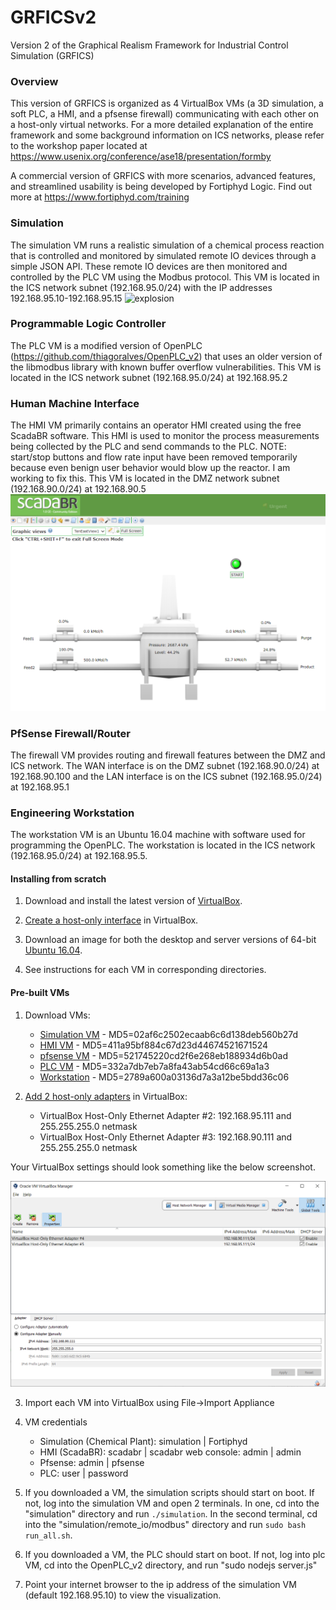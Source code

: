 # GRFICSv2
Version 2 of the Graphical Realism Framework for Industrial Control Simulation (GRFICS)

### Overview

This version of GRFICS is organized as 4 VirtualBox VMs (a 3D simulation, a soft PLC, a HMI, and a pfsense firewall) communicating with each other on a host-only virtual networks. For a more detailed explanation of the entire framework and some background information on ICS networks, please refer to the workshop paper located at https://www.usenix.org/conference/ase18/presentation/formby

A commercial version of GRFICS with more scenarios, advanced features, and streamlined usability is being developed by Fortiphyd Logic. Find out more at https://www.fortiphyd.com/training

### Simulation

The simulation VM runs a realistic simulation of a chemical process reaction that is controlled and monitored by simulated remote IO devices through a simple JSON API. These remote IO devices are then monitored and controlled by the PLC VM using the Modbus protocol. This VM is located in the ICS network subnet (192.168.95.0/24) with the IP addresses 192.168.95.10-192.168.95.15
![explosion](figures/explosion.png)

### Programmable Logic Controller

The PLC VM is a modified version of OpenPLC (https://github.com/thiagoralves/OpenPLC_v2) that uses an older version of the libmodbus library with known buffer overflow vulnerabilities. This VM is located in the ICS network subnet (192.168.95.0/24) at 192.168.95.2

### Human Machine Interface

The HMI VM primarily contains an operator HMI created using the free ScadaBR software. This HMI is used to monitor the process measurements being collected by the PLC and send commands to the PLC. NOTE: start/stop buttons and flow rate input have been removed temporarily because even benign user behavior would blow up the reactor. I am working to fix this. This VM is located in the DMZ network subnet (192.168.90.0/24) at 192.168.90.5
![hmi](figures/hmi.png)


### PfSense Firewall/Router

The firewall VM provides routing and firewall features between the DMZ and ICS network. The WAN interface is on the DMZ subnet (192.168.90.0/24) at 192.168.90.100 and the LAN interface is on the ICS subnet (192.168.95.0/24) at 192.168.95.1

### Engineering Workstation

The workstation VM is an Ubuntu 16.04 machine with software used for programming the OpenPLC. The workstation is located in the ICS network (192.168.95.0/24) at 192.168.95.5.

#### Installing from scratch

1. Download and install the latest version of [VirtualBox](https://www.virtualbox.org/wiki/Downloads).

2. [Create a host-only interface](https://www.virtualbox.org/manual/ch06.html#network_hostonly) in VirtualBox.

3. Download an image for both the desktop and server versions of 64-bit [Ubuntu 16.04](http://releases.ubuntu.com/16.04/).

4. See instructions for each VM in corresponding directories.

#### Pre-built VMs

1. Download VMs:

   - [Simulation VM](https://netorgft4230013-my.sharepoint.com/:u:/g/personal/dformby_fortiphyd_com/EaBeAxbF6xtEumdsJ7npVz0BeECJnseAMsfAbaLwV3sKOg?e=JRvkcS) - MD5=02af6c2502ecaab6c6d138deb560b27d
   - [HMI VM](https://netorgft4230013-my.sharepoint.com/:u:/g/personal/dformby_fortiphyd_com/Eacy2_AyKsNHsebSady0fGMB95li29AVnQxjHiu89XXpEQ?e=WZxsx0) - MD5=411a95bf884c67d23d44674521671524
   - [pfsense VM](https://netorgft4230013-my.sharepoint.com/:u:/g/personal/dformby_fortiphyd_com/ETe9GfHNkOZKh2YuL7oMd1UBs8zhnqmGnqoODuTy2q8alg?e=GqTHB6) - MD5=521745220cd2f6e268eb188934d6b0ad
   - [PLC VM](https://netorgft4230013-my.sharepoint.com/:u:/g/personal/dformby_fortiphyd_com/ER0pG_X5IRNCg477jf2ppo8BdN0t13t9vrNBH92_oOWOHA?e=hNeJ88) - MD5=332a7db7eb7a8fa43ab54cd66c69a1a3
   - [Workstation](https://netorgft4230013-my.sharepoint.com/:u:/g/personal/dformby_fortiphyd_com/EcZuc0Xu7WRBjhIhwWH2MjkBeZ4W1S-k6m4m7Nuk_RHpdQ?e=kHhX7y) - MD5=2789a600a03136d7a3a12be5bdd36c06

2. [Add 2 host-only adapters](https://www.virtualbox.org/manual/ch06.html#network_hostonly) in VirtualBox:
    - VirtualBox Host-Only Ethernet Adapter #2: 192.168.95.111 and 255.255.255.0 netmask
    - VirtualBox Host-Only Ethernet Adapter #3: 192.168.90.111 and 255.255.255.0 netmask

  Your VirtualBox settings should look something like the below screenshot.

  ![netset3](figures/vb_networking.png)


3. Import each VM into VirtualBox using File->Import Appliance

4. VM credentials
    - Simulation (Chemical Plant): simulation | Fortiphyd
    - HMI (ScadaBR): scadabr | scadabr    web console: admin | admin
    - Pfsense: admin | pfsense
    - PLC: user | password

5. If you downloaded a VM, the simulation scripts should start on boot. If not, log into the simulation VM and open 2 terminals. In one, cd into the "simulation" directory and run `./simulation`. In the second terminal, cd into the "simulation/remote_io/modbus" directory and run `sudo bash run_all.sh`.

6. If you downloaded a VM, the PLC should start on boot. If not, log into plc VM, cd into the OpenPLC_v2 directory, and run "sudo nodejs server.js"

7. Point your internet browser to the ip address of the simulation VM (default 192.168.95.10) to view the visualization.
